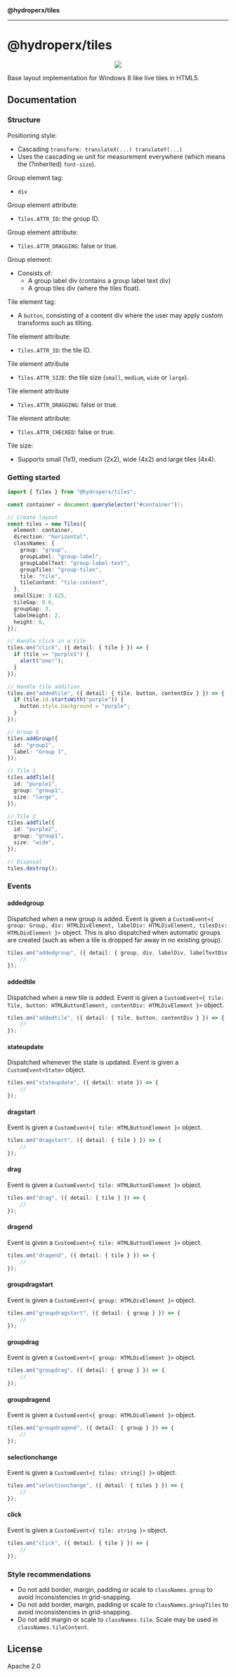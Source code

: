 **@hydroperx/tiles**

***

# @hydroperx/tiles

<p align="center">
  <a href="_media/globals.md"><img src="https://img.shields.io/badge/TypeScript%20API%20Documentation-gray"></a>
</p>

Base layout implementation for Windows 8 like live tiles in HTML5.

## Documentation

### Structure

Positioning style:

- Cascading `transform: translateX(...) translateY(...)`
- Uses the cascading `em` unit for measurement everywhere (which means the (?inherited) `font-size`).

Group element tag:

- `div`

Group element attribute:

- `Tiles.ATTR_ID`: the group ID.

Group element attribute:

- `Tiles.ATTR_DRAGGING`: false or true.

Group element:

- Consists of:
  - A group label div (contains a group label text div)
  - A group tiles div (where the tiles float).

Tile element tag:

- A `button`, consisting of a content div where the user may apply custom transforms such as tilting.

Tile element attribute:

- `Tiles.ATTR_ID`: the tile ID.

Tile element attribute

- `Tiles.ATTR_SIZE`: the tile size (`small`, `medium`, `wide` or `large`).

Tile element attribute

- `Tiles.ATTR_DRAGGING`: false or true.

Tile element attribute:

- `Tiles.ATTR_CHECKED`: false or true.

Tile size:

- Supports small (1x1), medium (2x2), wide (4x2) and large tiles (4x4).

### Getting started

```ts
import { Tiles } from "@hydroperx/tiles";

const container = document.querySelector("#container")!;

// Create layout
const tiles = new Tiles({
  element: container,
  direction: "horizontal",
  classNames: {
    group: "group",
    groupLabel: "group-label",
    groupLabelText: "group-label-text",
    groupTiles: "group-tiles",
    tile: "tile",
    tileContent: "tile-content",
  },
  smallSize: 3.625,
  tileGap: 0.6,
  groupGap: 3,
  labelHeight: 2,
  height: 6,
});

// Handle click in a tile
tiles.on("click", ({ detail: { tile } }) => {
  if (tile == "purple1") {
    alert("one!");
  }
});

// Handle tile addition
tiles.on("addedtile", ({ detail: { tile, button, contentDiv } }) => {
  if (tile.id.startsWith("purple")) {
    button.style.background = "purple";
  }
});

// Group 1
tiles.addGroup({
  id: "group1",
  label: "Group 1",
});

// Tile 1
tiles.addTile({
  id: "purple1",
  group: "group1",
  size: "large",
});

// Tile 2
tiles.addTile({
  id: "purple2",
  group: "group1",
  size: "wide",
});

// Disposal
tiles.destroy();
```

### Events

#### addedgroup

Dispatched when a new group is added. Event is given a `CustomEvent<{ group: Group, div: HTMLDivElement, labelDiv: HTMLDivElement, tilesDiv: HTMLDivElement }>` object. This is also dispatched when automatic groups are created (such as when a tile is dropped far away in no existing group).

```ts
tiles.on("addedgroup", ({ detail: { group, div, labelDiv, labelTextDiv, tilesDiv } }) => {
    //
});
```

#### addedtile

Dispatched when a new tile is added. Event is given a `CustomEvent<{ tile: Tile, button: HTMLButtonElement, contentDiv: HTMLDivElement }>` object.

```ts
tiles.on("addedtile", ({ detail: { tile, button, contentDiv } }) => {
    //
});
```

#### stateupdate

Dispatched whenever the state is updated. Event is given a `CustomEvent<State>` object.

```ts
tiles.on("stateupdate", ({ detail: state }) => {
    //
});
```

#### dragstart

Event is given a `CustomEvent<{ tile: HTMLButtonElement }>` object.

```ts
tiles.on("dragstart", ({ detail: { tile } }) => {
    //
});
```

#### drag

Event is given a `CustomEvent<{ tile: HTMLButtonElement }>` object.

```ts
tiles.on("drag", ({ detail: { tile } }) => {
    //
});
```

#### dragend

Event is given a `CustomEvent<{ tile: HTMLButtonElement }>` object.

```ts
tiles.on("dragend", ({ detail: { tile } }) => {
    //
});
```

#### groupdragstart

Event is given a `CustomEvent<{ group: HTMLDivElement }>` object.

```ts
tiles.on("groupdragstart", ({ detail: { group } }) => {
    //
});
```

#### groupdrag

Event is given a `CustomEvent<{ group: HTMLDivElement }>` object.

```ts
tiles.on("groupdrag", ({ detail: { group } }) => {
    //
});
```

#### groupdragend

Event is given a `CustomEvent<{ group: HTMLDivElement }>` object.

```ts
tiles.on("groupdragend", ({ detail: { group } }) => {
    //
});
```

#### selectionchange

Event is given a `CustomEvent<{ tiles: string[] }>` object.

```ts
tiles.on("selectionchange", ({ detail: { tiles } }) => {
    //
});
```

#### click

Event is given a `CustomEvent<{ tile: string }>` object.

```ts
tiles.on("click", ({ detail: { tile } }) => {
    //
});
```

### Style recommendations

- Do not add border, margin, padding or scale to `classNames.group` to avoid inconsistencies in grid-snapping.
- Do not add border, margin, padding or scale to `classNames.groupTiles` to avoid inconsistencies in grid-snapping.
- Do not add margin or scale to `classNames.tile`. Scale may be used in `classNames.tileContent`.

## License

Apache 2.0
